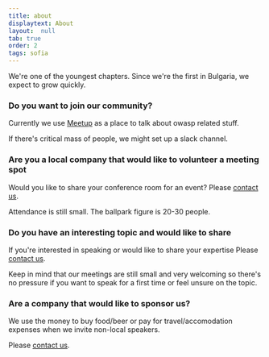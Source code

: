 ```yaml
---
title: about
displaytext: About
layout:  null
tab: true
order: 2
tags: sofia
---
```


We're one of the youngest chapters. Since we're the first in Bulgaria, we expect to grow quickly.

### Do you want to join our community?

Currently we use [Meetup](https://www.meetup.com/OWASP-Sofia-Chapter/) as a place to talk about owasp related stuff.

If there's critical mass of people, we might set up a slack channel.

### Are you a local company that would like to volunteer a meeting spot

Would you like to share your conference room for an event? Please [contact us](mailto:mihail.stoynov@owasp.org).

Attendance is still small. The ballpark figure is 20-30 people.

### Do you have an interesting topic and would like to share

If you're interested in speaking or would like to share your expertise Please [contact us](mailto:mihail.stoynov@owasp.org).

Keep in mind that our meetings are still small and very welcoming so there's no pressure if you want to speak for a first time or feel unsure on the topic.

### Are a company that would like to sponsor us?

We use the money to buy food/beer or pay for travel/accomodation expenses when we invite non-local speakers.

Please [contact us](mailto:mihail.stoynov@owasp.org).
